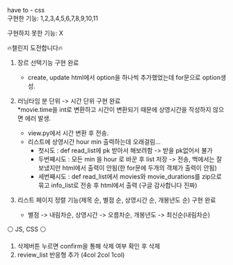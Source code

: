 have to - css  
구현한 기능: 1,2,3,4,5,6,7,8,9,10,11

구현하지 못한 기능: X

🔥챌린지 도전합니다🔥
1. 장르 선택기능 구현 완료<br>
   * create, update html에서 option을 하나씩 추가했었는데 for문으로 option생성. <br>
2. 러닝타임 분 단위 -> 시간 단위 구현 완료<br>
    *movie.time을 int로 변환하고 시간이 변환되기 때문에 상영시간을 작성하지 않으면 에러 발생.<br>
    * view.py에서 시간 변환 후 전송. <br>
    * 리스트에 상영시간 hour min 출력하는데 오래걸림...<br>
        * 첫시도 : def read_list에 pk 받아서 해보려함 -> 받을 pk없어서 불가<br>
        * 두번째시도 : 모든 min 을 hour 로 바꾼 후 list 저장 -> 전송, 백에서는 잘보냈지만 html에서 출력이 안됨(한 for문에 두개의 객체가 출력이 안됨)<br>
        * 세번째시도 : def read_list에서 movies와 movie_durations를 zip으로 묶고 info_list로 전송 후 html에서 출력 (구글 감사합니다 진짜)<br>

3. 리스트 페이지 정렬 기능(제목 순, 별점 순, 상영시간 순, 개봉년도 순) 구현 완료<br>
    * 별점 -> 내림차순, 상영시간 -> 오름차순, 개봉년도 -> 최신순(내림차순)<br>

⚪ JS, CSS ⚪
1. 삭제버튼 누르면 confirm을 통해 삭제 여부 확인 후 삭제 <br>
2. review_list 반응형 추가 (4col 2col 1col)